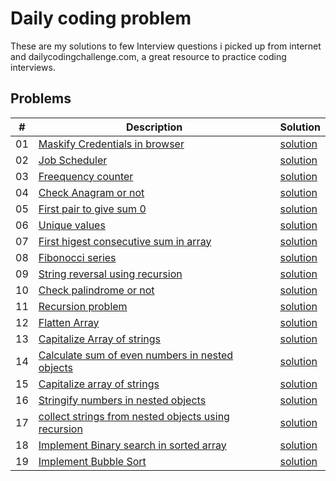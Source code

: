 # Daily coding problem

These are my solutions to few Interview questions i picked up from internet and dailycodingchallenge.com, a great resource to practice coding interviews.

## Problems

|  # | Description               | Solution                               |
|----|---------------------------|----------------------------------------|
| 01 | [Maskify Credentials in browser](problems/01) | [solution](problems/01/solution_01.js)|
| 02 | [Job Scheduler](problems/02) | [solution](problems/02/solution_02.js)|
| 03 | [Freequency counter](problems/03) | [solution](problems/03/solution_03.js)|
| 04 | [Check Anagram or not](problems/04) | [solution](problems/04/solution_04.js)|
| 05 | [First pair to give sum 0](problems/05) | [solution](problems/05/solution_05.js)|
| 06 | [Unique values](problems/06) | [solution](problems/06/solution_06.js)|
| 07 | [First higest consecutive sum in array](problems/07) | [solution](problems/07/solution_07.js)|
| 08 | [Fibonocci series](problems/08) | [solution](problems/08/solution_08.js)|
| 09 | [String reversal using recursion](problems/09) | [solution](problems/09/solution_09.js)|
| 10 | [Check palindrome or not](problems/10) | [solution](problems/10/solution_10.js)|
| 11 | [Recursion problem](problems/11) | [solution](problems/11/solution_11.js)|
| 12 | [Flatten Array](problems/12) | [solution](problems/12/solution_12.js)|
| 13 | [Capitalize Array of strings](problems/13) | [solution](problems/13/solution_13.js)|
| 14 | [Calculate sum of even numbers in nested objects](problems/14) | [solution](problems/14/solution_14.js)|
| 15 | [Capitalize array of strings](problems/15) | [solution](problems/15/solution_15.js)|
| 16 | [Stringify numbers in nested objects](problems/16) | [solution](problems/16/solution_16.js)|
| 17 | [collect strings from nested objects using recursion](problems/17) | [solution](problems/17/solution_17.js)|
| 18 | [Implement Binary search in sorted array](problems/18) | [solution](problems/18/solution_18.js)|
| 19 | [Implement Bubble Sort](problems/19) | [solution](problems/19/solution_19.js)|
